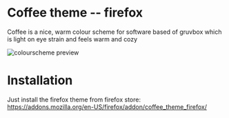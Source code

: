 # Coffee theme -- firefox

Coffee is a nice, warm colour scheme for software
based of gruvbox which is light on eye strain and feels
warm and cozy

![colourscheme preview](https://files.ari-web.xyz/files/github.com.coffee.firefox.jpg)

# Installation

Just install the firefox theme from firefox store:
https://addons.mozilla.org/en-US/firefox/addon/coffee_theme_firefox/

